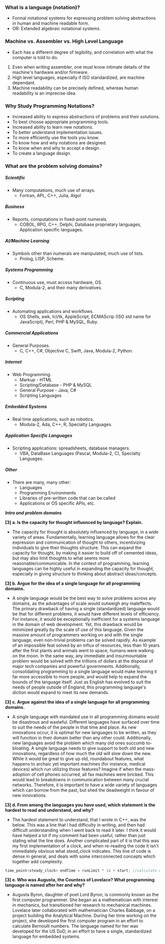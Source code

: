 ### What is a language (notation)?
- Formal notational systems for expressing problem solving abstractions in human and machine readable form.
- OR: Extended algebraic notational systems.
### Machine vs. Assembler vs. High Level Language
- Each has a different degree of legibility, and correlation with what the computer is told to do.
1. Even when writing assembler, one must know intimate details of the machine's hardware and/or firmware.
2. High level languages, especially if ISO standardized, are machine dependant.
3. Machine readability can be precisely defined, whereas human readability is an imprecise idea.
### Why Study Programming Notations?
- Increased ability to express abstractions of problems and their solutions.
- To best choose appropriate programming tools.
- Increased ability to learn new notations.
- To better understand implementation issues.
- To more efficiently use the tools you know.
- To know how and why notations are designed.
- To know when and why to accept a design.
- To create a language design.
### What are the problem solving domains?
##### Scientific
- Many computations, much use of arrays.
	- Fortran, APL, C++, Julia, Algol
##### Business
- Reports, computations in fixed-point numerals.
	- COBOL, RPG, C++, Delphi, Database proprietary languages, Application specific languages.
##### AI/Machine Learning
- Symbols other than numerals are manipulated, much use of lists.
	- Prolog, LISP, Scheme.
##### Systems Programming
- Continuous use, must access hardware, OS.
	- C, Modula-2, and their many derivatives.
##### Scripting
- Automating applications and workflows.
	- OS Shells, awk, tcl/tk, AppleScript, ECMAScrip (ISO std name for JavaScript), Perl, PHP & MySQL, Ruby.
##### Commercial Applications
- General Purposes.
	- C, C++, C#, Objective C, Swift, Java, Modula-2, Python.
##### Internet
- Web Programming.
	- Markup - HTML
	- Scripting/Database - PHP & MySQL
	- General Purpose - Java, C#
	- Scripting Languages
##### Embedded Systems
- Real time applications, such as robotics.
	- Modula-2, Ada, C++, R, Specialty Languages.
##### Application Specific Languages
- Scripting applications: spreadsheets, database managers.
	- VBA, DataBase Languages (Pascal, Modula-2, C), Specialty Languages.
##### Other
- There are many, many other:
	- Languages
	- Programming Environments
	- Libraries of pre-written code that can be called
	- Applications or OS specific APIs, etc.


***Intro and problem domains***

**[3] a. Is the capacity for thought influenced by language? Explain.**
- The capacity for thought is absolutely influenced by language, in a wide variety of areas. Fundamentally, learning language allows for the clear expression and communication of thought to others, incentivizing individuals to give their thoughts structure. This can expand the capacity for thought, by making it easier to build off of cemented ideas, but may also limit thoughts to what seems more reasonable/communicable. In the context of programming, learning languages can be highly useful in expanding the capacity for thought, especially in giving structure to thinking about abstract ideas/concepts.

**[3] b. Argue for the idea of a single language for all programming domains.**
- A single language would be the best way to solve problems across any domains, as the advantages of scale would outweigh any maleffects. The primary drawback of having a single (standardized) language would be that for different problems, it would have different levels of efficiency. For instance, it would be exceptionally inefficient for a systems language in the domain of web development. Yet, this drawback would be minimized greatly by the scale of use of this language. Given the massive amount of programmers working on and with the single language, even non-trivial problems can be solved rapidly. As example of an impossible feat solved by an influx of resources, less than 10 years after the first plants and animals went to space, humans were walking on the moon. In the same way, any immediate and insurmountable problem would be solved with the trillions of dollars at the disposal of major tech companies and powerful governments. Additionally, consolidating programming to a single language would make learning it far more accessible to more people, and would help to expand the bounds of the language itself. Just as English has evolved to suit the needs of people outside of England, this programming language's diction would expand to meet its new demands.

**[3] c. Argue against the idea of a single language for all programming domains.**
- A single language with mandated use in all programming domains would be disastrous and wasteful. Different languages have surfaced over time to suit the needs of the people in that time and place. As new innovations occur, it is optimal for new languages to be written, as they will function in their domain better than any other could. Additionally, new languages avoid the problem which many old ones succumb to- bloating. A single language needs to give support to both old and new innovations, regardless of how much the old will slow down the new. While it would be great to give up old, roundabout features, what happens to archaic yet important machines (for instance, medical devices) which run utilizing those features? Imagine if when the mass-adoption of cell phones occurred, all fax machines were bricked. This would lead to breakdowns in communication between many crucial networks. Therefore, it is important to have a wide variety of languages which can borrow from the past, but shed the deadweight in favour of new innovations.

**[3] d. From among the languages you have used, which statement is the hardest to read and understand, and why?**
- The hardest statement to understand, that I wrote in C++, was the below. This was a line that I had difficulty in writing, and then had difficult understanding when I went back to read it later. I think it would have helped a lot if my comment had been useful, rather than just stating what the line does. Another complicated part of it is that this was my first implementation of a clock, and when re-reading the code it isn't immediately obvious what *stead_clock* indicates. This line of code is dense in general, and deals with some interconnected concepts which together add complexity.
```C++
time_point<steady_clock> endTime = runLimit * 1s + start; //calculate end time
```

**[3] e. Who was Augusta, the Countess of Lovelace? What programming language is named after her and why?**
- Augusta Byron, daughter of poet Lord Byron, is commonly known as the first computer programmer. She began as a mathematician with interest in mechanics, but transitioned her research to mechanical machines. Lovelace later collaborated with mathematician Charles Babbage, on a project building the Analytical Machine. During her time working on the project, she developed the first computer program in an effort to calculate Bernoulli numbers. The language named for her was developed for the US DoD, in an effort to have a single, standardized language for embedded systems.